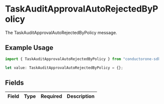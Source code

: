 # TaskAuditApprovalAutoRejectedByPolicy

The TaskAuditApprovalAutoRejectedByPolicy message.

## Example Usage

```typescript
import { TaskAuditApprovalAutoRejectedByPolicy } from "conductorone-sdk-typescript/sdk/models/shared";

let value: TaskAuditApprovalAutoRejectedByPolicy = {};
```

## Fields

| Field       | Type        | Required    | Description |
| ----------- | ----------- | ----------- | ----------- |